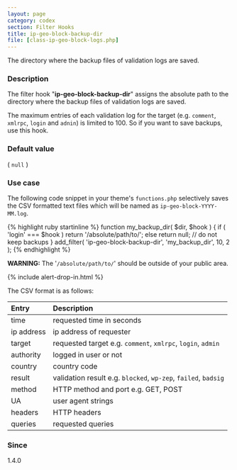 ```yaml
---
layout: page
category: codex
section: Filter Hooks
title: ip-geo-block-backup-dir
file: [class-ip-geo-block-logs.php]
---
```


The directory where the backup files of validation logs are saved.

<!--more-->

### Description ###

The filter hook "**ip-geo-block-backup-dir**" assigns the absolute path to the 
directory where the backup files of validation logs are saved.

The maximum entries of each validation log for the target (e.g. `comment`, 
`xmlrpc`, `login` and `adnin`) is limited to 100. So if you want to save 
backups, use this hook.

### Default value ###

( `null` )

### Use case ###

The following code snippet in your theme's `functions.php` selectively saves 
the CSV formatted text files which will be named as `ip-geo-block-YYYY-MM.log`.

{% highlight ruby startinline %}
function my_backup_dir( $dir, $hook ) {
    if ( 'login' === $hook )
        return '/absolute/path/to/';
    else
        return null; // do not keep backups
}
add_filter( 'ip-geo-block-backup-dir', 'my_backup_dir', 10, 2 );
{% endhighlight %}

<div class="alert alert-warning">
  <strong>WARNING:</strong>
  The '<code>/absolute/path/to/</code>' should be outside of your public area.
</div>

{% include alert-drop-in.html %}

The CSV format is as follows:

| Entry      | Description                                                    |
|:-----------|:---------------------------------------------------------------|
| time       | requested time in seconds                                      |
| ip address | ip address of requester                                        |
| target     | requested target e.g. `comment`, `xmlrpc`, `login`, `admin`    |
| authority  | logged in user or not                                          |
| country    | country code                                                   |
| result     | validation result e.g. `blocked`, `wp-zep`, `failed`, `badsig` |
| method     | HTTP method and port e.g. GET, POST                            |
| UA         | user agent strings                                             |
| headers    | HTTP headers                                                   |
| queries    | requested queries                                              |

### Since ###
1.4.0

[IP-Geo-Block]: https://wordpress.org/plugins/ip-geo-block/ "WordPress › IP Geo Block « WordPress Plugins"

